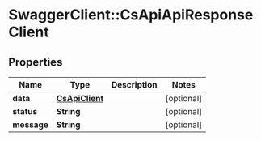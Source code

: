 # SwaggerClient::CsApiApiResponseClient

## Properties
Name | Type | Description | Notes
------------ | ------------- | ------------- | -------------
**data** | [**CsApiClient**](CsApiClient.md) |  | [optional] 
**status** | **String** |  | [optional] 
**message** | **String** |  | [optional] 


